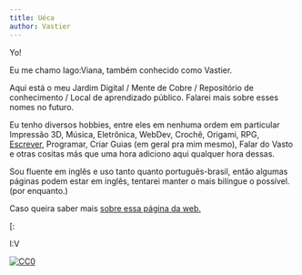 ```yaml
---
title: Uéca
author: Vastier
---
```


Yo!

Eu me chamo Iago:Viana, também conhecido como Vastier.

Aqui está o meu Jardim Digital / Mente de Cobre / Repositório de conhecimento
/ Local de aprendizado público.
Falarei mais sobre esses nomes no futuro.

Eu tenho diversos hobbies, entre eles em nenhuma ordem em particular
Impressão 3D, Música, Eletrônica, WebDev, Crochê, Origami, RPG, [Escrever](textindex.md),
Programar, Criar Guias (em geral pra mim mesmo), Falar do Vasto
e otras cositas más que uma hora adiciono aqui qualquer hora dessas.

Sou fluente em inglês e uso tanto quanto português-brasil, então algumas páginas
podem estar em inglês, tentarei manter o mais bilíngue o possível. (por enquanto.)

Caso queira saber mais [sobre essa página da web.](digital_garden.md)

[:

I:V

[![CC0](https://img.shields.io/badge/license-CC0-0a0a0a.svg?style=flat&colorA=0a0a0a)](https://creativecommons.org/publicdomain/zero/1.0/)
